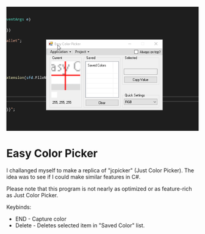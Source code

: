![Preview](/EasyColorPicker/Screenshot/20C9uYdKaq.gif?raw=true "Optional Title")

# Easy Color Picker
I challanged myself to make a replica of "jcpicker" (Just Color Picker). The idea was to see if I could make similar features in C#.

Please note that this program is not nearly as optimized or as feature-rich as Just Color Picker.

Keybinds:
- END - Capture color
- Delete - Deletes selected item in "Saved Color" list.
